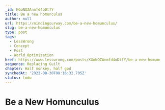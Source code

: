 ```yaml
---
_id: KGoNQZAnmfd4oDtfY
title: Be a new homunculus
author: null
url: https://mindingourway.com/be-a-new-homunculus/
slug: be-a-new-homunculus
type: post
tags:
  - LessWrong
  - Concept
  - Post
  - World_Optimization
href: https://www.lesswrong.com/posts/KGoNQZAnmfd4oDtfY/be-a-new-homunculus
sequence: Replacing Guilt
chapter: Half monkey, half god
synchedAt: '2022-08-30T08:16:32.795Z'
status: todo
---
```


# Be a New Homunculus

